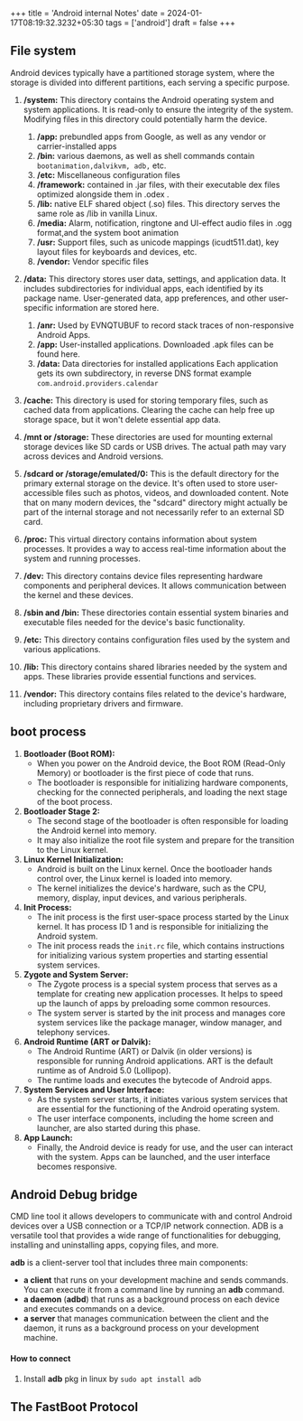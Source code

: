 +++
title = 'Android internal Notes'
date  = 2024-01-17T08:19:32.3232+05:30
tags  = ['android']
draft = false
+++


## File system
Android devices typically have a partitioned storage system, where the storage is divided into different partitions, each serving a specific purpose.

1. **/system:** This directory contains the Android operating system and system applications. It is read-only to ensure the integrity of the system. Modifying files in this directory could potentially harm the device.

	1. **/app:** prebundled apps from Google, as well as any vendor or carrier-installed apps
	2. **/bin:** various daemons, as well as shell commands contain` bootanimation,dalvikvm, adb,` etc.
	3. **/etc:** Miscellaneous configuration files
	4. **/framework:** contained in .jar files, with their executable dex files optimized alongside them in .odex .
	5. **/lib:** native ELF shared object (.so) files. This directory serves the same role as /lib in vanilla Linux.
	6. **/media:** Alarm, notification, ringtone and UI-effect audio files in .ogg format,and the system boot animation
	7. **/usr:** Support files, such as unicode mappings (icudt511.dat), key layout files for keyboards and devices, etc.
	8. **/vendor:** Vendor specific files
    
2. **/data:** This directory stores user data, settings, and application data. It includes subdirectories for individual apps, each identified by its package name. User-generated data, app preferences, and other user-specific information are stored here.
	1. **/anr:**  Used by EVNQTUBUF to record stack traces of non-responsive Android Apps. 
	2. **/app:** User-installed applications. Downloaded .apk files can be found here.
	3. **/data:** Data directories for installed applications Each application gets its own subdirectory, in reverse DNS format example `com.android.providers.calendar`
    
3. **/cache:** This directory is used for storing temporary files, such as cached data from applications. Clearing the cache can help free up storage space, but it won't delete essential app data.
    
4. **/mnt or /storage:** These directories are used for mounting external storage devices like SD cards or USB drives. The actual path may vary across devices and Android versions.
    
5. **/sdcard or /storage/emulated/0:** This is the default directory for the primary external storage on the device. It's often used to store user-accessible files such as photos, videos, and downloaded content. Note that on many modern devices, the "sdcard" directory might actually be part of the internal storage and not necessarily refer to an external SD card.
    
6. **/proc:** This virtual directory contains information about system processes. It provides a way to access real-time information about the system and running processes.
    
7. **/dev:** This directory contains device files representing hardware components and peripheral devices. It allows communication between the kernel and these devices.
    
8. **/sbin and /bin:** These directories contain essential system binaries and executable files needed for the device's basic functionality.
    
9. **/etc:** This directory contains configuration files used by the system and various applications.
    
10. **/lib:** This directory contains shared libraries needed by the system and apps. These libraries provide essential functions and services.
    
11. **/vendor:** This directory contains files related to the device's hardware, including proprietary drivers and firmware.

## boot process
1. **Bootloader (Boot ROM):**
    - When you power on the Android device, the Boot ROM (Read-Only Memory) or bootloader is the first piece of code that runs.
    - The bootloader is responsible for initializing hardware components, checking for the connected peripherals, and loading the next stage of the boot process.
2. **Bootloader Stage 2:**
    - The second stage of the bootloader is often responsible for loading the Android kernel into memory.
    - It may also initialize the root file system and prepare for the transition to the Linux kernel.
3. **Linux Kernel Initialization:**
    - Android is built on the Linux kernel. Once the bootloader hands control over, the Linux kernel is loaded into memory.
    - The kernel initializes the device's hardware, such as the CPU, memory, display, input devices, and various peripherals.
4. **Init Process:**
    - The init process is the first user-space process started by the Linux kernel. It has process ID 1 and is responsible for initializing the Android system.
    - The init process reads the `init.rc` file, which contains instructions for initializing various system properties and starting essential system services.
5. **Zygote and System Server:**
    - The Zygote process is a special system process that serves as a template for creating new application processes. It helps to speed up the launch of apps by preloading some common resources.
    - The system server is started by the init process and manages core system services like the package manager, window manager, and telephony services.
6. **Android Runtime (ART or Dalvik):**
    - The Android Runtime (ART) or Dalvik (in older versions) is responsible for running Android applications. ART is the default runtime as of Android 5.0 (Lollipop).
    - The runtime loads and executes the bytecode of Android apps.
7. **System Services and User Interface:**
    - As the system server starts, it initiates various system services that are essential for the functioning of the Android operating system.
    - The user interface components, including the home screen and launcher, are also started during this phase.
8. **App Launch:**
    - Finally, the Android device is ready for use, and the user can interact with the system. Apps can be launched, and the user interface becomes responsive.

## Android Debug bridge

CMD line tool it allows developers to communicate with and control Android devices over a USB connection or a TCP/IP network connection. ADB is a versatile tool that provides a wide range of functionalities for debugging, installing and uninstalling apps, copying files, and more.

**adb** is a client-server tool that includes three main components:

- **a client** that runs on your development machine and sends commands. You can execute it from a command line by running an **adb** command.
- **a daemon** (**adbd**) that runs as a background process on each device and executes commands on a device.
- **a server** that manages communication between the client and the daemon, it runs as a background process on your development machine.

#### How to connect
1. Install **adb** pkg in linux by `sudo apt install adb`



## The FastBoot Protocol